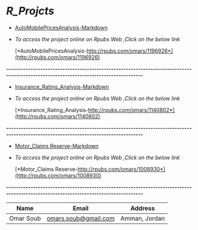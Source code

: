 # *R_Projcts*

* [AutoMobilePricesAnalysis-Markdown](https://github.com/omars1234/R_Projects/blob/06e4ad905c8fa826ff9ef15e45f7de677bfba1e8/R_Projects/AutoMobilePricesAnalysis/AutoMobilePricesAnalysis.Rmd)  


* *To access the project online on Rpubs Web ,Click on the below link*

  [*AutoMobilePricesAnalysis-http://rpubs.com/omars/1196926*](http://rpubs.com/omars/1196926)


**------------------------------------------------------------------------------------------------------------------------------------** 

* [Insurance_Rating_Analysis-Markdown](https://github.com/omars1234/R_Projects/blob/a0a5402cc659c5e4d3c9c719946832eeb53fbec3/R_Projects/Insurance_Rating_Analysis/insurance_data.Rmd)  


* *To access the project online on Rpubs Web ,Click on the below link*

  [*Insurance_Rating_Analysis-http://rpubs.com/omars/1140802*](http://rpubs.com/omars/1140802)


**------------------------------------------------------------------------------------------------------------------------------------** 


* [Motor_Claims Reserve-Markdown](https://github.com/omars1234/R_Projects/blob/a0a5402cc659c5e4d3c9c719946832eeb53fbec3/R_Projects/Motor_Claims%20Reserve/Claims-Reserved.Rmd)

* *To access the project online on Rpubs Web ,Click on the below link*

  [*Motor_Claims Reserve-http://rpubs.com/omars/1008930*](http://rpubs.com/omars/1008930)


**------------------------------------------------------------------------------------------------------------------------------------**

|Name|Email|Address|    
|----|-----|-------|     
|Omar Soub|omars.soub@gmail.com|Amman, Jordan|
